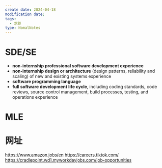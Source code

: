 ```yaml
---
create date: 2024-04-18
modification date: 
tags:
  - 求职
type: NomalNotes
---
```

# SDE/SE
- **non-internship professional software development experience**
- **non-internship design or architecture** (design patterns, reliability and scaling) of new and existing systems experience
- **software programming language**
- **full software development life cycle**, including coding standards, code reviews, source control management, build processes, testing, and operations experience


# MLE

# 网址
https://www.amazon.jobs/en
https://careers.tiktok.com/
https://cradlepoint.wd1.myworkdayjobs.com/job-opportunities